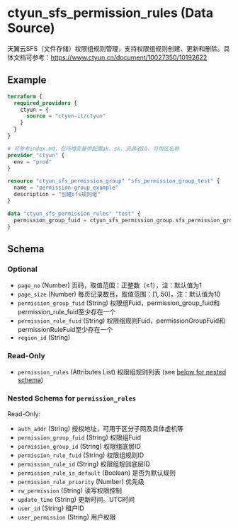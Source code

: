 # ctyun_sfs_permission_rules (Data Source)
天翼云SFS（文件存储）权限组规则管理，支持权限组规则创建、更新和删除。具体文档可参考：https://www.ctyun.cn/document/10027350/10192622



## Example

```terraform
terraform {
  required_providers {
    ctyun = {
      source = "ctyun-it/ctyun"
    }
  }
}

# 可参考index.md，在环境变量中配置ak、sk、资源池ID、可用区名称
provider "ctyun" {
  env = "prod"
}

resource "ctyun_sfs_permission_group" "sfs_permission_group_test" {
  name = "permission-group_example"
  description = "创建sfs规则组"
}

data "ctyun_sfs_permission_rules" "test" {
  permission_group_fuid = ctyun_sfs_permission_group.sfs_permission_group_test.id
}
```

<!-- schema generated by tfplugindocs -->
## Schema

### Optional

- `page_no` (Number) 页码，取值范围：正整数（≥1），注：默认值为1
- `page_size` (Number) 每页记录数目，取值范围：[1, 50]，注：默认值为10
- `permission_group_fuid` (String) 权限组Fuid，permission_group_fuid和permission_rule_fuid至少存在一个
- `permission_rule_fuid` (String) 权限组规则Fuid，permissionGroupFuid和permissionRuleFuid至少存在一个
- `region_id` (String)

### Read-Only

- `permission_rules` (Attributes List) 权限组规则列表 (see [below for nested schema](#nestedatt--permission_rules))

<a id="nestedatt--permission_rules"></a>
### Nested Schema for `permission_rules`

Read-Only:

- `auth_addr` (String) 授权地址，可用于区分子网及具体虚机等
- `permission_group_fuid` (String) 权限组Fuid
- `permission_group_id` (String) 权限组底层ID
- `permission_rule_fuid` (String) 权限组规则ID
- `permission_rule_id` (String) 权限组规则底层ID
- `permission_rule_is_default` (Boolean) 是否为默认规则
- `permission_rule_priority` (Number) 优先级
- `rw_permission` (String) 读写权限控制
- `update_time` (String) 更新时间。UTC时间
- `user_id` (String) 租户ID
- `user_permission` (String) 用户权限